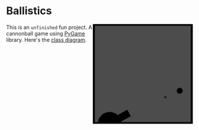# Ballistics
<img align="right" src="assets/logo.png">

This is an ```unfinished``` fun project. A cannonball game using [PyGame](https://github.com/pygame/pygame) library. Here's the [class diagram](assets/class_diagram.png).
